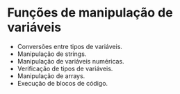 # Funções de manipulação de variáveis
- Conversões entre tipos de variáveis.
- Manipulação de strings.
- Manipulação de variáveis numéricas.
- Verificação de tipos de variáveis.
- Manipulação de arrays.
- Execução de blocos de código.